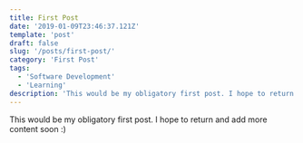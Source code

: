 ```yaml
---
title: First Post
date: '2019-01-09T23:46:37.121Z'
template: 'post'
draft: false
slug: '/posts/first-post/'
category: 'First Post'
tags:
  - 'Software Development'
  - 'Learning'
description: 'This would be my obligatory first post. I hope to return and add more content soon.'
---
```


This would be my obligatory first post. I hope to return and add more content soon :)
